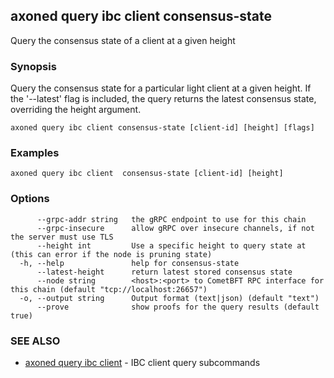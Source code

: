 ## axoned query ibc client consensus-state

Query the consensus state of a client at a given height

### Synopsis

Query the consensus state for a particular light client at a given height.
If the '--latest' flag is included, the query returns the latest consensus state, overriding the height argument.

```
axoned query ibc client consensus-state [client-id] [height] [flags]
```

### Examples

```
axoned query ibc client  consensus-state [client-id] [height]
```

### Options

```
      --grpc-addr string   the gRPC endpoint to use for this chain
      --grpc-insecure      allow gRPC over insecure channels, if not the server must use TLS
      --height int         Use a specific height to query state at (this can error if the node is pruning state)
  -h, --help               help for consensus-state
      --latest-height      return latest stored consensus state
      --node string        <host>:<port> to CometBFT RPC interface for this chain (default "tcp://localhost:26657")
  -o, --output string      Output format (text|json) (default "text")
      --prove              show proofs for the query results (default true)
```

### SEE ALSO

* [axoned query ibc client](axoned_query_ibc_client.md)	 - IBC client query subcommands
